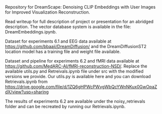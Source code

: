 Repository for DreamScape: Denoising CLIP Embeddings with User Images for Improved Visualization Reconstruction.

Read writeup for full description of project or presentation for an abridged description. The vector database system is available in the file: DreamEmbeddings.ipynb.

Dataset for experiments 6.1 and EEG data available at https://github.com/bbaaii/DreamDiffusion/ and the DreamDiffusionST2 location model has a training file and weight file available.

Dataset and pipeline for experiments 6.2 and fMRI data available at https://github.com/MedARC-AI/fMRI-reconstruction-NSD/.
Replace the available utils.py and Retreivals.ipynb file under src with the modified versions we provide. Our utils.py is available here and you can download Retrievals.ipynb from https://drive.google.com/file/d/1ZQ6gHPWcPWvgWbQcYWnNKux0GwOpaZdX/view?usp=sharing

The results of experiments 6.2 are available under the noisy_retrievals folder and can be recreated by running our Retrievals.ipynb.
